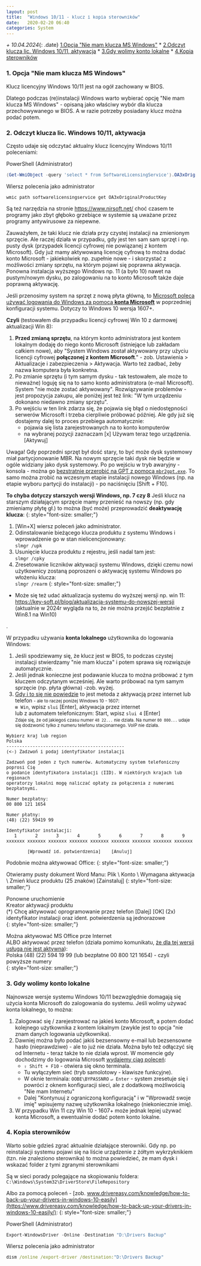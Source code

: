 ```yaml
---
layout: post
title:  "Windows 10/11 - klucz i kopia sterowników"
date:   2020-02-20 06:40
categories: System
---
```



_+ 10.04.2024_{: .date} 
[1.Opcja "Nie mam klucza MS Windows"]({{site.url}}{{site.baseurl}}{{page.url}}#1-opcja-nie-mam-klucza-ms-windows) * 
[2.Odczyt klucza lic. Windows 10/11, aktywacja]({{site.url}}{{site.baseurl}}{{page.url}}#2-odczyt-klucza-lic-windows-1011-aktywacja) * 
[3.Gdy wolimy konto lokalne]({{site.url}}{{site.baseurl}}{{page.url}}#3-gdy-wolimy-konto-lokalne) * 
[4.Kopia sterowników]({{site.url}}{{site.baseurl}}{{page.url}}#4-kopia-sterowników) 

<style>.date{font-size: smaller;color:#828282;}</style>

### 1. Opcja "Nie mam klucza MS Windows"

Klucz licencyjny Windows 10/11 jest na ogół zachowany w BIOS.

Dlatego podczas (re)instalacji Windows warto wybierać opcję "Nie mam klucza MS Windows" - opisaną jako właściwy wybór dla klucza przechowywanego w BIOS. A w razie potrzeby posiadany klucz można podać potem.



### 2. Odczyt klucza lic. Windows 10/11, aktywacja 

Często udaje się odczytać aktualny klucz licencyjny Windows 10/11 poleceniami:

PowerShell (Administrator)
````powershell
(Get-WmiObject -query 'select * from SoftwareLicensingService').OA3xOriginalProductKey
````

Wiersz polecenia jako administrator
````bat
wmic path softwarelicensingservice get OA3xOriginalProductKey
````

Są też narzędzia na stronie 
<https://www.nirsoft.net/>
choć czasem te programy jako zbyt głęboko grzebiące w systemie są uważane przez programy antywirusowe za niepewne.

Zauważyłem, że taki klucz nie działa przy czystej instalacji na zmienionym sprzęcie. Ale raczej działa w przypadku, gdy jest ten sam sam sprzęt i np. pusty dysk (przypadek licencji cyfrowej nie powiązanej z kontem Microsoft). Gdy już mamy aktywowaną licencję cyfrową to można dodać konto Microsoft - jakiekolwiek np. zupełnie nowe - i skorzystać z możliwości zmiany sprzętu, na którym pojawi się poprawna aktywacja. Ponowna instalacja wyższego Windows np. 11 (a było 10) nawet na pustym/nowym dysku, po zalogowaniu na to konto Microsoft także daje poprawną aktywację.

Jeśli przenosimy system na sprzęt z nową płyta główną, to [Microsoft poleca używać logowania do Windows za pomocą **konta Microsoft**](https://support.microsoft.com/pl-pl/windows/ponowne-aktywowanie-systemu-windows-10-po-zmianie-sprz%C4%99towej-2c0e962a-f04c-145b-6ead-fb3fc72b6665) w poprzedniej konfiguracji systemu. Dotyczy to Windows 10 wersja 1607+. 

**Czyli** (testowałem dla przypadku licencji cyfrowej Win 10 z darmowej aktualizacji Win 8):

1. **Przed zmianą sprzętu**, na którym konto administratora jest kontem lokalnym dodaję do niego konto Microsoft (istniejące lub zakładam całkiem nowe), aby "System Windows został aktywowany przy użyciu licencji cyfrowej **połączonej z kontem Microsoft**." - zob. Ustawienia  > Aktualizacje i zabezpieczenia > Aktywacja. Warto też zadbać, żeby nazwa komputera była konkretna.
2. Po zmianie sprzętu (i tym samym dysku - tak testowałem, ale może to nieważne) loguję się na to samo konto administratora (e-mail Microsoft). System "nie może zostać aktywowany". Rozwiązywanie problemów - jest propozycja zakupu, ale poniżej jest też link: "W tym urządzeniu dokonano niedawno zmiany sprzętu".
3. Po wejściu w ten link zdarza się, że pojawia się błąd o niedostępności serwerów Microsoft i trzeba cierpliwie próbować później. Ale gdy już się dostajemy dalej to proces przebiega automatycznie:
    * pojawia się lista zarejestrowanych na to konto komputerów
    * na wybranej pozycji zaznaczam [x] Używam teraz tego urządzenia.[Aktywuj]
    
Uwaga! Gdy poprzedni sprzęt był dość stary, to być może dysk systemowy miał partycjonowanie MBR. Na nowym sprzęcie taki dysk nie będzie w ogóle widziany jako dysk systemowy. Po po wejściu w tryb awaryjny - konsola - można go [bezstratnie przerobić na GPT z pomocą `mbr2gpt.exe`](https://andrzejq.github.io/Office_S_Tips/system/2020/02/20/Backup_dysku_SSD.html#7-uwagi). To samo można zrobić na wczesnym etapie instalacji nowego Windows (np. na etapie wyboru partycji do instalacji) - po naciśnięciu [Shift + F10].


**To chyba dotyczy starszych wersji Windows, np. 7 czy 8**
Jeśli klucz na starszym działającym sprzęcie mamy przenieść na nowszy (np. gdy zmieniamy płytę gł.) to można (być może) przeprowadzić **deaktywację klucza**:
{: style="font-size: smaller;"}

1. [Win+X] wiersz poleceń jako administrator.
2. Odinstalowanie bieżącego klucza produktu z systemu Windows i wprowadzenie go w stan nielicencjonowany:  
`slmgr /upk`
3. Usunięcie klucza produktu z rejestru, jeśli nadal tam jest:  
`slmgr /cpky`
4. Zresetowanie liczników aktywacji systemu Windows, dzięki czemu nowi użytkownicy zostaną poproszeni o aktywację systemu Windows po włożeniu klucza:  
`slmgr /rearm`
{: style="font-size: smaller;"}

* Może się też udać aktualizacja systemu do wyższej wersji np. win 11:  
  <https://key-soft.pl/blog/aktualizacja-systemu-do-nowszej-wersji>  
  (aktualnie w 2024r wygląda na to, że nie można przejść bezpłatnie z Win8.1 na Win10)

.

W przypadku używania **konta lokalnego** użytkownika do logowania Windows: 
1. Jeśli spodziewamy się, że klucz jest w BIOS, to podczas czystej instalacji stwierdzamy "nie mam klucza" i potem sprawa się rozwiązuje automatycznie.
2. Jeśli jednak konieczne jest podawanie klucza to można próbować z tym kluczem odczytanym wcześniej. Ale warto próbować na tym samym sprzęcie (np. płyta główna) -zob. wyżej.
3. [Gdy i to się nie powiedzie](https://answers.microsoft.com/pl-pl/windows/forum/windows_7-windows_install-winactivate/brak-po%C5%82%C4%85czenia-z-microsoft-problem-z/9914049e-e874-4987-95d6-942bc510cb20)  to jest metoda z aktywacją przez internet lub telefon <small> - ale to raczej poniżej Windows 10 - 1607</small>:  
`⊞ Win`, wpisz `slui` [Enter], aktywacja przez internet  
lub z automatem telefonicznym: Start, wpisz `slui 4` [Enter]  
<small>Zdaje się, że od jakiegoś czasu numer `48 22...` nie działa. Na numer `00 800...` udaje się dodzwonić tylko z numeru telefonu stacjonarnego. VoIP nie działa.</small> 

````
Wybierz kraj lub region
Polska
---------------------------------------------
(<-) Zadzwoń i podaj identyfikator instalacji

Zadzwoń pod jeden z tych numerów. Automatyczny system telefoniczny poprosi Cię 
o podanie identyfikatora instalacji (IID). W niektórych krajach lub regionach 
operatorzy lokalni mogę naliczać opłaty za połączenia z numerami bezpłatnymi.

Numer bezpłatny:
00 800 121 1654

Numer płatny:
(48) (22) 59419 99

Identyfikator instalacji:
   1       2       3       4       5       6       7       8       9
xxxxxxx xxxxxxx xxxxxxx xxxxxxx xxxxxxx xxxxxxx xxxxxxx xxxxxxx xxxxxxx

        [Wprowadź id. potwierdzenia]    [Anuluj]
````

Podobnie można aktywować Office:
{: style="font-size: smaller;"}

Otwieramy pusty dokument Word
Manu: Plik \ Konto \ Wymagana aktywacja \ Zmień klucz produktu (25 znaków) [Zainstaluj]
{: style="font-size: smaller;"}

Ponowne uruchomienie  
Kreator aktywacji produktu  
(*) Chcę aktywować oprogramowanie przez telefon [Dalej] [OK] (2x)  
identyfikator instalacji oraz ident. potwierdzenia są jednorazowe  
{: style="font-size: smaller;"}

Można aktywować MS Office prze Internet  
ALBO aktywować przez telefon (działa pomimo komunikatu, [że dla tej wersji usługa nie jest aktywna](https://support.office.com/pl-pl/article/b%C5%82%C4%85d-%E2%80%9Eaktywacja-telefoniczna-nie-jest-ju%C5%BC-obs%C5%82ugiwana-dla-tego-produktu-podczas-aktywowania-pakietu-office-9b016cd2-0811-4cb3-b896-5a6a13177713)):  
Polska (48) (22) 594 19 99 (lub bezpłatne 00 800 121 1654) - czyli powyższe numery  
{: style="font-size: smaller;"}


### 3. Gdy wolimy konto lokalne

Najnowsze wersje systemu Windows 10/11 bezwzględnie domagają się użycia konta Microsoft do zalogowania do systemu. Jeśli wolimy używać konta lokalnego, to można: 
1. Zalogować się / zarejestrować na jakieś konto Microsoft, a potem dodać kolejnego użytkownika z kontem lokalnym (zwykle jest to opcja "nie znam danych logowania użytkownika).
2. Dawniej można było podać jakiś bezsensowny e-mail lub bezsensowne hasło (nieprawdziwe) - ale to już nie działa. Można było też odłączyć się od Internetu - teraz także to nie działa wprost. W momencie gdy dochodzimy do logowania Microsoft [wydajemy ciąg poleceń](https://windowsbase.pl/pages/w11_bypassnetsetup.html): 
    * `⇧ Shift + F10` - otwiera się okno terminala.
    * Tu wyłączyłem sieć (tryb samolotowy - klawisze funkcyjne).
    * W oknie terminala: `OOBE\BYPASSNRO` `↵ Enter` - system zresetuje się i powróci z oknem konfiguracji sieci, ale z dodatkową możliwością "Nie mam Internetu"
    * Dalej "Kontynuuj z ograniczoną konfiguracją" i w "Wprowadź swoje imię" wpisujemy nazwę użytkownika lokalnego (niekoniecznie imię).
3. W przypadku Win 11 czy Win 10 - 1607+ może jednak lepiej używać konta Microsoft, a ewentualnie dodać potem konto lokalne.

### 4. Kopia sterowników

Warto sobie gdzieś zgrać aktualnie działające sterowniki. Gdy np. po reinstalacji systemu pojawi się na liście urządzenie z żółtym wykrzyknikiem (tzn. nie znaleziono sterownika) to można powiedzieć, że mam dysk i wskazać folder z tymi zgranymi sterownikami

Są w sieci porady polegające na skopiowaniu foldera:  
`C:\Windows\System32\DriverStore\FileRepository`

Albo za pomocą poleceń - 
[zob. www.drivereasy.com/knowledge/how-to-back-up-your-drivers-in-windows-10-easily](https://www.drivereasy.com/knowledge/how-to-back-up-your-drivers-in-windows-10-easily/):
{: style="font-size: smaller;"}

PowerShell (Administrator)
````powershell
Export-WindowsDriver -Online -Destination "D:\Drivers Backup"
````

Wiersz polecenia jako administrator
````bat
dism /online /export-driver /destination:"D:\Drivers Backup"
````

<style> pre code {font-size: smaller;} </style>

<!-- {% unless jekyll.environment %} -->
<script>

(function() {
  const images = document.getElementsByTagName('img'); 
  for(let i = 0; i < images.length; i++) {
    images[i].src = images[i].src.replace('%7B%7Bsite.baseurl%7D%7D','..');
  } //{{site.baseurl}} - without spaces!  
})();

</script>
<!-- {% endunless %} -->